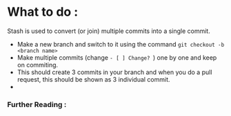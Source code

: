 # What to do :
Stash is used to convert (or join) multiple commits into a single commit.
 * Make a new branch and switch to it using the command ``` git checkout -b <branch name> ```
 * Make multiple commits (change ```- [ ] Change? ```) one by one and keep on commiting.
 * This should create 3 commits in your branch and when you do a pull request, this should be shown as 3 individual commit.
 * 

### Further Reading :
